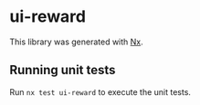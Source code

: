 # ui-reward

This library was generated with [Nx](https://nx.dev).

## Running unit tests

Run `nx test ui-reward` to execute the unit tests.
